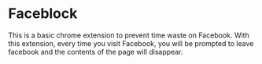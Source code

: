 # Faceblock

This is a basic chrome extension to prevent time waste on Facebook. With this extension, every time you visit Facebook, you will be prompted to leave facebook and the contents of the page will disappear.